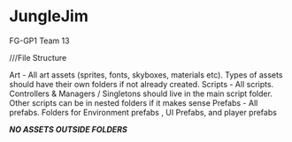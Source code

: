 # JungleJim
FG-GP1 Team 13

///File Structure

Art - All art assets (sprites, fonts, skyboxes, materials etc). Types of assets should have their own folders if not already created.
Scripts - All scripts. Controllers & Managers / Singletons should live in the main script folder. Other scripts can be in nested folders if it makes sense
Prefabs - All prefabs. Folders for Environment prefabs , UI Prefabs, and player prefabs 

***NO ASSETS OUTSIDE FOLDERS***

